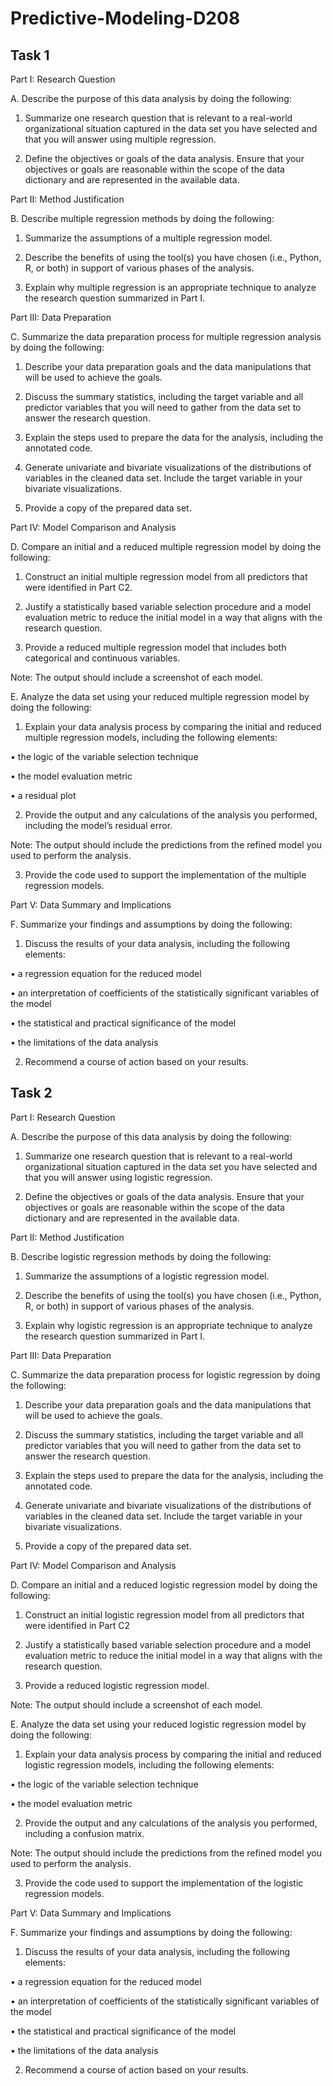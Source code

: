 # Predictive-Modeling-D208

## Task 1

Part I: Research Question

A.  Describe the purpose of this data analysis by doing the following:


1.  Summarize one research question that is relevant to a real-world organizational situation captured in the data set you have selected and that you will answer using multiple regression.

2.  Define the objectives or goals of the data analysis. Ensure that your objectives or goals are reasonable within the scope of the data dictionary and are represented in the available data.



Part II: Method Justification

B.  Describe multiple regression methods by doing the following:

1.  Summarize the assumptions of a multiple regression model.

2.  Describe the benefits of using the tool(s) you have chosen (i.e., Python, R, or both) in support of various phases of the analysis.

3.  Explain why multiple regression is an appropriate technique to analyze the research question summarized in Part I.



Part III: Data Preparation

C.  Summarize the data preparation process for multiple regression analysis by doing the following:

1.  Describe your data preparation goals and the data manipulations that will be used to achieve the goals.

2.  Discuss the summary statistics, including the target variable and all predictor variables that you will need to gather from the data set to answer the research question.

3.  Explain the steps used to prepare the data for the analysis, including the annotated code.

4.  Generate univariate and bivariate visualizations of the distributions of variables in the cleaned data set. Include the target variable in your bivariate visualizations.

5.  Provide a copy of the prepared data set.



Part IV: Model Comparison and Analysis

D.  Compare an initial and a reduced multiple regression model by doing the following:

1.  Construct an initial multiple regression model from all predictors that were identified in Part C2.

2.  Justify a statistically based variable selection procedure and a model evaluation metric to reduce the initial model in a way that aligns with the research question.

3.  Provide a reduced multiple regression model that includes both categorical and continuous variables.



Note: The output should include a screenshot of each model.



E.  Analyze the data set using your reduced multiple regression model by doing the following:

1.  Explain your data analysis process by comparing the initial and reduced multiple regression models, including the following elements:

•  the logic of the variable selection technique

•  the model evaluation metric

•  a residual plot

2.  Provide the output and any calculations of the analysis you performed, including the model’s residual error.



Note: The output should include the predictions from the refined model you used to perform the analysis. 



3.  Provide the code used to support the implementation of the multiple regression models.



Part V: Data Summary and Implications

F.  Summarize your findings and assumptions by doing the following:

1.  Discuss the results of your data analysis, including the following elements:

•  a regression equation for the reduced model

•  an interpretation of coefficients of the statistically significant variables of the model

•  the statistical and practical significance of the model

•  the limitations of the data analysis

2.  Recommend a course of action based on your results.

## Task 2

Part I: Research Question

A.  Describe the purpose of this data analysis by doing the following:

1.  Summarize one research question that is relevant to a real-world organizational situation captured in the data set you have selected and that you will answer using logistic regression.

2.  Define the objectives or goals of the data analysis. Ensure that your objectives or goals are reasonable within the scope of the data dictionary and are represented in the available data.



Part II: Method Justification

B.  Describe logistic regression methods by doing the following:

1.  Summarize the assumptions of a logistic regression model.

2.  Describe the benefits of using the tool(s) you have chosen (i.e., Python, R, or both) in support of various phases of the analysis.

3.  Explain why logistic regression is an appropriate technique to analyze the research question summarized in Part I.



Part III: Data Preparation

C.  Summarize the data preparation process for logistic regression by doing the following:

1.  Describe your data preparation goals and the data manipulations that will be used to achieve the goals.

2.  Discuss the summary statistics, including the target variable and all predictor variables that you will need to gather from the data set to answer the research question.

3.  Explain the steps used to prepare the data for the analysis, including the annotated code.

4.  Generate univariate and bivariate visualizations of the distributions of variables in the cleaned data set. Include the target variable in your bivariate visualizations.

5.  Provide a copy of the prepared data set.



Part IV: Model Comparison and Analysis

D.  Compare an initial and a reduced logistic regression model by doing the following:

1.  Construct an initial logistic regression model from all predictors that were identified in Part C2

2.  Justify a statistically based variable selection procedure and a model evaluation metric to reduce the initial model in a way that aligns with the research question.

3.  Provide a reduced logistic regression model.



Note: The output should include a screenshot of each model.



E.  Analyze the data set using your reduced logistic regression model by doing the following:

1.  Explain your data analysis process by comparing the initial and reduced logistic regression models, including the following elements:

•  the logic of the variable selection technique

•  the model evaluation metric

2.  Provide the output and any calculations of the analysis you performed, including a confusion matrix.



Note: The output should include the predictions from the refined model you used to perform the analysis. 



3.  Provide the code used to support the implementation of the logistic regression models.



Part V: Data Summary and Implications

F.  Summarize your findings and assumptions by doing the following:

1.  Discuss the results of your data analysis, including the following elements:

•  a regression equation for the reduced model

•  an interpretation of coefficients of the statistically significant variables of the model

•  the statistical and practical significance of the model

•  the limitations of the data analysis

2.  Recommend a course of action based on your results.
